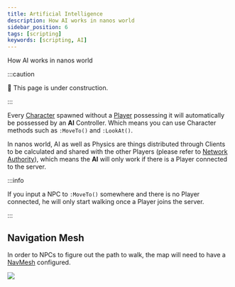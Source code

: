 ```yaml
---
title: Artificial Intelligence
description: How AI works in nanos world
sidebar_position: 6
tags: [scripting]
keywords: [scripting, AI]
---
```



How AI works in nanos world

:::caution

🚧 This page is under construction.

:::

Every [Character](/scripting-reference/classes/character.mdx) spawned without a [Player](/scripting-reference/classes/player.mdx) possessing it will automatically be possessed by an **AI** Controller. Which means you can use Character methods such as `:MoveTo()` and `:LookAt()`.

In nanos world, AI as well as Physics are things distributed through Clients to be calculated and shared with the other Players \(please refer to [Network Authority](/core-concepts/scripting/authority-concepts.mdx#network-authority)\), which means the **AI** will only work if there is a Player connected to the server.

:::info

If you input a NPC to `:MoveTo()` somewhere and there is no Player connected, he will only start walking once a Player joins the server.

:::

## Navigation Mesh

In order to NPCs to figure out the path to walk, the map will need to have a [NavMesh](https://docs.unrealengine.com/4.26/en-US/Resources/ContentExamples/NavMesh/) configured.

![](/img/docs/artificial-intelligence.jpg)

